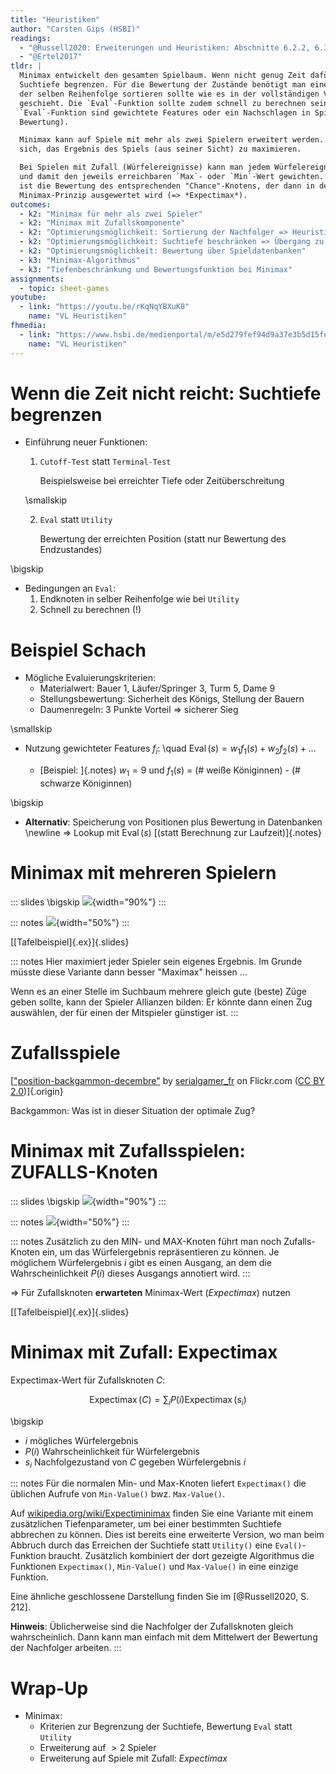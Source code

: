 ```yaml
---
title: "Heuristiken"
author: "Carsten Gips (HSBI)"
readings:
  - "@Russell2020: Erweiterungen und Heuristiken: Abschnitte 6.2.2, 6.3, 6.5"
  - "@Ertel2017"
tldr: |
  Minimax entwickelt den gesamten Spielbaum. Wenn nicht genug Zeit dafür zur Verfügung steht, kann man die
  Suchtiefe begrenzen. Für die Bewertung der Zustände benötigt man eine `Eval`-Funktion, die die Knoten in
  der selben Reihenfolge sortieren sollte wie es in der vollständigen Version über die `Utility`-Funktion
  geschieht. Die `Eval`-Funktion sollte zudem schnell zu berechnen sein. Typische Varianten für die
  `Eval`-Funktion sind gewichtete Features oder ein Nachschlagen in Spieldatenbanken (Spielzustand plus
  Bewertung).

  Minimax kann auf Spiele mit mehr als zwei Spielern erweitert werden. Dabei versucht dann jeder Spieler für
  sich, das Ergebnis des Spiels (aus seiner Sicht) zu maximieren.

  Bei Spielen mit Zufall (Würfelereignisse) kann man jedem Würfelereignis eine Wahrscheinlichkeit zuordnen
  und damit den jeweils erreichbaren `Max`- oder `Min`-Wert gewichten. Die Summe dieser gewichteten Bewertungen
  ist die Bewertung des entsprechenden "Chance"-Knotens, der dann in der darüberliegenden Ebene nach dem
  Minimax-Prinzip ausgewertet wird (=> *Expectimax*).
outcomes:
  - k2: "Minimax für mehr als zwei Spieler"
  - k2: "Minimax mit Zufallskomponente"
  - k2: "Optimierungsmöglichkeit: Sortierung der Nachfolger => Heuristik"
  - k2: "Optimierungsmöglichkeit: Suchtiefe beschränken => Übergang zu Bewertungsfunktion"
  - k2: "Optimierungsmöglichkeit: Bewertung über Spieldatenbanken"
  - k3: "Minimax-Algorithmus"
  - k3: "Tiefenbeschränkung und Bewertungsfunktion bei Minimax"
assignments:
  - topic: sheet-games
youtube:
  - link: "https://youtu.be/rKqNqYBXuK8"
    name: "VL Heuristiken"
fhmedia:
  - link: "https://www.hsbi.de/medienportal/m/e5d279fef94d9a37e3b5d15fe9f807e024152e4c65a5a1110bab7871aff45828dba25d086e6a24f6a3a14111304b15f31c9844ff04473788595054d406790a59"
    name: "VL Heuristiken"
---
```



# Wenn die Zeit nicht reicht: Suchtiefe begrenzen

*   Einführung neuer Funktionen:
    1.  `Cutoff-Test` statt `Terminal-Test`

        Beispielsweise bei erreichter Tiefe oder Zeitüberschreitung

    \smallskip

    2.  `Eval` statt `Utility`

        Bewertung der erreichten Position (statt nur Bewertung des Endzustandes)

\bigskip

*   Bedingungen an `Eval`:
    1.  Endknoten in selber Reihenfolge wie bei `Utility`
    2.  Schnell zu berechnen (!)


# Beispiel Schach

*   Mögliche Evaluierungskriterien:
    *   Materialwert: Bauer 1, Läufer/Springer 3, Turm  5, Dame 9
    *   Stellungsbewertung: Sicherheit des Königs, Stellung der Bauern
    *   Daumenregeln: 3 Punkte Vorteil => sicherer Sieg

\smallskip

*   Nutzung gewichteter Features
    $f_i$: \quad $\operatorname{Eval}(s) = w_1f_1(s) + w_2f_2(s) + \ldots$

    *   [Beispiel: ]{.notes}  $w_1 = 9$ und $f_1(s)$ = (# weiße Königinnen) - (# schwarze Königinnen)

\bigskip

*   **Alternativ**: Speicherung von Positionen plus Bewertung in Datenbanken \newline
    => Lookup mit $\operatorname{Eval}(s)$ [(statt Berechnung zur Laufzeit)]{.notes}


# Minimax mit mehreren Spielern

::: slides
\bigskip
![](images/minimax3.png){width="90%"}
:::

::: notes
![](images/minimax3.png){width="50%"}
:::

[[Tafelbeispiel]{.ex}]{.slides}

::: notes
Hier maximiert jeder Spieler sein eigenes Ergebnis.  Im Grunde müsste diese
Variante dann besser "Maximax" heissen ...

Wenn es an einer Stelle im Suchbaum mehrere gleich gute (beste) Züge geben
sollte, kann der Spieler Allianzen bilden: Er könnte dann einen Zug auswählen,
der für einen der Mitspieler günstiger ist.
:::


# Zufallsspiele

<!-- TODO
![](https://live.staticflickr.com/3670/11267311625_e4758ff425_o_d.jpg){width="60%"}
-->

[["position-backgammon-decembre"](https://www.flickr.com/photos/83436399@N04/11267311625) by [serialgamer_fr](https://www.flickr.com/photos/83436399@N04) on Flickr.com ([CC BY 2.0](https://creativecommons.org/licenses/by/2.0/?ref=ccsearch&atype=rich))]{.origin}

Backgammon: Was ist in dieser Situation der optimale Zug?


# Minimax mit Zufallsspielen: ZUFALLS-Knoten

::: slides
\bigskip
![](images/expectimax.png){width="90%"}
:::

::: notes
![](images/expectimax.png){width="50%"}
:::

::: notes
Zusätzlich zu den MIN- und MAX-Knoten führt man noch Zufalls-Knoten ein, um
das Würfelergebnis repräsentieren zu können. Je möglichem Würfelergebnis $i$
gibt es einen Ausgang, an dem die Wahrscheinlichkeit $P(i)$ dieses Ausgangs
annotiert wird.
:::

=> Für Zufallsknoten **erwarteten** Minimax-Wert (*Expectimax*) nutzen

[[Tafelbeispiel]{.ex}]{.slides}


# Minimax mit Zufall: Expectimax

Expectimax-Wert für Zufallsknoten $C$:

$$
    \operatorname{Expectimax}(C) = \sum_i P(i) \operatorname{Expectimax}(s_i)
$$

\bigskip

*   $i$ mögliches Würfelergebnis
*   $P(i)$ Wahrscheinlichkeit für Würfelergebnis
*   $s_i$ Nachfolgezustand von $C$ gegeben Würfelergebnis $i$

::: notes
Für die normalen Min- und Max-Knoten liefert `Expectimax()` die üblichen
Aufrufe von `Min-Value()` bwz. `Max-Value()`.

Auf [wikipedia.org/wiki/Expectiminimax](https://en.wikipedia.org/wiki/Expectiminimax)
finden Sie eine Variante mit einem zusätzlichen Tiefenparameter, um bei einer bestimmten
Suchtiefe abbrechen zu können. Dies ist bereits eine erweiterte Version, wo man beim
Abbruch durch das Erreichen der Suchtiefe statt `Utility()` eine `Eval()`-Funktion
braucht. Zusätzlich kombiniert der dort gezeigte Algorithmus die Funktionen
`Expectimax()`, `Min-Value()` und `Max-Value()` in eine einzige Funktion.

Eine ähnliche geschlossene Darstellung finden Sie im [@Russell2020, S. 212].

**Hinweis**: Üblicherweise sind die Nachfolger der Zufallsknoten gleich wahrscheinlich.
Dann kann man einfach mit dem Mittelwert der Bewertung der Nachfolger arbeiten.
:::


# Wrap-Up

*   Minimax:
    *   Kriterien zur Begrenzung der Suchtiefe, Bewertung `Eval` statt `Utility`
    *   Erweiterung auf $>2$ Spieler
    *   Erweiterung auf Spiele mit Zufall: *Expectimax*
